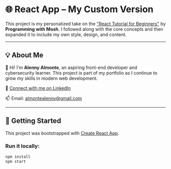 # 🌐 React App – My Custom Version

This project is my personalized take on the ["React Tutorial for Beginners"](https://www.youtube.com/watch?v=SqcY0GlETPk) by **Programming with Mosh**. I followed along with the core concepts and then expanded it to include my own style, design, and content.

---
## 💡 About Me

👋 Hi! I'm **Alenny Almonte**, an aspiring front-end developer and cybersecurity learner. This project is part of my portfolio as I continue to grow my skills in modern web development.

🔗 [Connect with me on LinkedIn](https://www.linkedin.com/in/alenny)

📫 Email: almontealenny@gmail.com

---

## 🚀 Getting Started

This project was bootstrapped with [Create React App](https://github.com/facebook/create-react-app).

### Run it locally:

```bash
npm install
npm start
